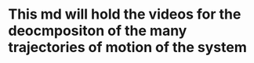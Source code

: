 # This md will hold the videos for the deocmpositon of the many trajectories of motion of the system